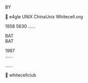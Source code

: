  
BY 


e4gle 
 UNIX ChinaUnix Whitecell.org
  







 



   



1958 
5630 ......

BAT  
BAT  

1987   
 ......

   
 ......


    


    


  whitecellclub

